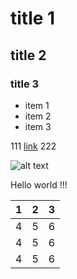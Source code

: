 # title 1

## title 2

### title 3

* item 1
* item 2
* item 3

111 [link](http://google.com) 222

![alt text](https://lp-cms-production.imgix.net/2019-06/3cb45f6e59190e8213ce0a35394d0e11-nice.jpg?auto=compress&fit=crop&fm=auto&sharp=10&vib=20&w=1200&h=800)


Hello world !!!

|1|2|3|
|-|-|-|
|4|5|6|
|4|5|6|
|4|5|6|
